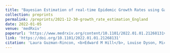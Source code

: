 ```yaml
---
title: "Bayesian Estimation of real-time Epidemic Growth Rates using Gaussian Processes: local dynamics of SARS-CoV-2 in England"
collection: preprints
permalink: /preprints/2021-12-30-growth_rate_estimation_England
date: 2022-01-05
venue: 'medRxiv'
paperurl: 'https://www.medrxiv.org/content/10.1101/2022.01.01.21268131v1.full.pdf'
link: 'https://doi.org/10.1101/2022.01.01.21268131'
citation: 'Laura Guzman-Rincon, <b>Edward M Hill</b>, Louise Dyson, Michael J Tildesley, Matt J Keeling. (2022). &quot;Bayesian Estimation of real-time Epidemic Growth Rates using Gaussian Processes: local dynamics of SARS-CoV-2 in England.&quot; <i>medRxiv</i>. doi:10.1101&#47;2022.01.01.21268131.'
---
```

